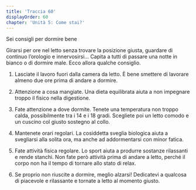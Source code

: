 ```yaml
---
title: 'Traccia 60'
displayOrder: 60
chapter: 'Unità 5: Come stai?'
---
```


Sei consigli per dormire bene

Girarsi per ore nel letto senza trovare la posizione giusta, guardare di continuo l’orologio e innervosirsi... Capita a tutti di passare una notte in bianco o di dormire male. Ecco allora qualche consiglio.

1. Lasciate il lavoro fuori dalla camera da letto. È bene smettere di lavorare almeno due ore prima di andare a dormire.

2. Attenzione a cosa mangiate. Una dieta equilibrata aiuta a non impegnare troppo il fisico nella digestione.

3. Fate attenzione a dove dormite. Tenete una temperatura non troppo calda, possibilmente tra i 14 e i 18 gradi. Scegliete poi un letto comodo e un cuscino col giusto sostegno al collo.

4. Mantenete orari regolari. La cosiddetta sveglia biologica aiuta a svegliarsi alla solita ora, ma anche ad addormentarsi con minor fatica.

5. Fate attività fisica regolare. Lo sport aiuta a produrre sostanze rilassanti e rende stanchi. Non fate però attività prima di andare a letto, perché il corpo non ha il tempo di tornare allo stato di relax.

6. Se proprio non riuscite a dormire, meglio alzarsi! Dedicatevi a qualcosa di piacevole e rilassante e tornate a letto al momento giusto.
